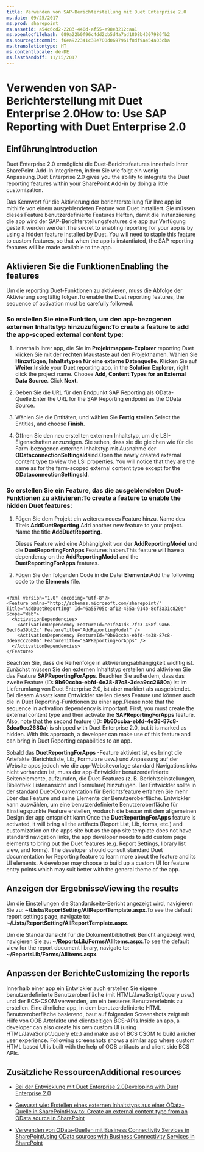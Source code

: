 ```yaml
---
title: Verwenden von SAP-Berichterstellung mit Duet Enterprise 2.0
ms.date: 09/25/2017
ms.prod: sharepoint
ms.assetid: a54c6cd2-2283-440d-af55-e98e3212caa1
ms.openlocfilehash: 089a22b0f96c4dd2cb5d4a7ad1808b4307986fb2
ms.sourcegitcommit: f6ea922341c38e700d0697961f8df9a454a03cba
ms.translationtype: HT
ms.contentlocale: de-DE
ms.lasthandoff: 11/15/2017
---
```

# <a name="use-sap-reporting-with-duet-enterprise-20"></a><span data-ttu-id="c6459-102">Verwenden von SAP-Berichterstellung mit Duet Enterprise 2.0</span><span class="sxs-lookup"><span data-stu-id="c6459-102">How to: Use SAP Reporting with Duet Enterprise 2.0</span></span>

## <a name="introduction"></a><span data-ttu-id="c6459-103">Einführung</span><span class="sxs-lookup"><span data-stu-id="c6459-103">Introduction</span></span>
<span data-ttu-id="c6459-104"><a name="bkmk_Introduction"> </a></span><span class="sxs-lookup"><span data-stu-id="c6459-104"><a name="bkmk_Introduction"> </a></span></span>

<span data-ttu-id="c6459-105">Duet Enterprise 2.0 ermöglicht die Duet-Berichtsfeatures innerhalb Ihrer SharePoint-Add-In integrieren, indem Sie wie folgt ein wenig Anpassung.</span><span class="sxs-lookup"><span data-stu-id="c6459-105">Duet Enterprise 2.0 gives you the ability to integrate the Duet reporting features within your SharePoint Add-in by doing a little customization.</span></span>
  
    
    
<span data-ttu-id="c6459-p101">Das Kennwort für die Aktivierung der berichterstellung für Ihre app ist mithilfe von einem ausgeblendeten Feature von Duet installiert. Sie müssen dieses Feature benutzerdefinierte Features Heften, damit die Instanziierung die app wird der SAP-Berichterstellungsfeatures die app zur Verfügung gestellt werden werden.</span><span class="sxs-lookup"><span data-stu-id="c6459-p101">The secret to enabling reporting for your app is by using a hidden feature installed by Duet. You will need to staple this feature to custom features, so that when the app is instantiated, the SAP reporting features will be made available to the app.</span></span>
  
    
    

## <a name="enabling-the-features"></a><span data-ttu-id="c6459-108">Aktivieren Sie die Funktionen</span><span class="sxs-lookup"><span data-stu-id="c6459-108">Enabling the features</span></span>
<span data-ttu-id="c6459-109"><a name="bkmk_EnablingTheFeatures"> </a></span><span class="sxs-lookup"><span data-stu-id="c6459-109"><a name="bkmk_EnablingTheFeatures"> </a></span></span>

<span data-ttu-id="c6459-110">Um die reporting Duet-Funktionen zu aktivieren, muss die Abfolge der Aktivierung sorgfältig folgen.</span><span class="sxs-lookup"><span data-stu-id="c6459-110">To enable the Duet reporting features, the sequence of activation must be carefully followed.</span></span>
  
    
    

### <a name="to-create-a-feature-to-add-the-app-scoped-external-content-type"></a><span data-ttu-id="c6459-111">So erstellen Sie eine Funktion, um den app-bezogenen externen Inhaltstyp hinzuzufügen:</span><span class="sxs-lookup"><span data-stu-id="c6459-111">To create a feature to add the app-scoped external content type:</span></span>


1. <span data-ttu-id="c6459-p102">Innerhalb Ihrer app, die Sie im **Projektmappen-Explorer** reporting Duet klicken Sie mit der rechten Maustaste auf den Projektnamen. Wählen Sie **Hinzufügen**, **Inhaltstypen für eine externe Datenquelle**. Klicken Sie auf **Weiter**.</span><span class="sxs-lookup"><span data-stu-id="c6459-p102">Inside your Duet reporting app, in the **Solution Explorer**, right click the project name. Choose **Add**, **Content Types for an External Data Source**. Click **Next**.</span></span>
    
  
2. <span data-ttu-id="c6459-115">Geben Sie die URL für den Endpunkt SAP Reporting als OData-Quelle.</span><span class="sxs-lookup"><span data-stu-id="c6459-115">Enter the URL for the SAP Reporting endpoint as the OData Source.</span></span>
    
  
3. <span data-ttu-id="c6459-116">Wählen Sie die Entitäten, und wählen Sie **Fertig stellen**.</span><span class="sxs-lookup"><span data-stu-id="c6459-116">Select the Entities, and choose **Finish**.</span></span>
    
  
4. <span data-ttu-id="c6459-p103">Öffnen Sie den neu erstellten externen Inhaltstyp, um die LSI-Eigenschaften anzuzeigen. Sie sehen, dass sie die gleichen wie für die Farm-bezogenen externen Inhaltstyp mit Ausnahme der **ODataconnectionSettingsId**sind.</span><span class="sxs-lookup"><span data-stu-id="c6459-p103">Open the newly created external content type to view the LSI properties. You will notice that they are the same as for the farm-scoped external content type except for the **ODataconnectionSettingsId**.</span></span>
    
  

### <a name="to-create-a-feature-to-enable-the-hidden-duet-features"></a><span data-ttu-id="c6459-119">So erstellen Sie ein Feature, das die ausgeblendeten Duet-Funktionen zu aktivieren:</span><span class="sxs-lookup"><span data-stu-id="c6459-119">To create a feature to enable the hidden Duet features:</span></span>


1. <span data-ttu-id="c6459-p104">Fügen Sie dem Projekt ein weiteres neues Feature hinzu. Name des Titels **AddDuetReporting**.</span><span class="sxs-lookup"><span data-stu-id="c6459-p104">Add another new feature to your project. Name the title **AddDuetReporting**.</span></span>
    
    <span data-ttu-id="c6459-122">Dieses Feature wird eine Abhängigkeit von der **AddReportingModel** und die **DuetReportingForApps** Features haben.</span><span class="sxs-lookup"><span data-stu-id="c6459-122">This feature will have a dependency on the **AddReportingModel** and the **DuetReportingForApps** features.</span></span>
    
  
2. <span data-ttu-id="c6459-123">Fügen Sie den folgenden Code in die Datei **Elemente**.</span><span class="sxs-lookup"><span data-stu-id="c6459-123">Add the following code to the **Elements** file.</span></span>
    
```
  
<?xml version="1.0" encoding="utf-8"?>
<Feature xmlns="http://schemas.microsoft.com/sharepoint/" Title="AddDuetReporting" Id="6a55705c-af12-455a-914b-8cf3a31c820e" Scope="Web">
  <ActivationDependencies>
    <ActivationDependency FeatureId="e1fe41d3-7fc3-458f-9a66-6ecf6a39bb2c" FeatureTitle="AddReportingModel" />
    <ActivationDependency FeatureId="9b60ccba-ebfd-4e38-87c8-3dea9cc2680a" FeatureTitle="SAPReportingForApps" />
  </ActivationDependencies>
</Feature>

```

<span data-ttu-id="c6459-p105">Beachten Sie, dass die Reihenfolge in aktivierungsabhängigkeit wichtig ist. Zunächst müssen Sie den externen Inhaltstyp erstellen und aktivieren Sie das Feature **SAPReportingForApps**. Beachten Sie außerdem, dass das zweite Feature (ID: **9b60ccba-ebfd-4e38-87c8-3dea9cc2680a**) ist im Lieferumfang von Duet Enterprise 2.0, ist aber markiert als ausgeblendet. Bei diesem Ansatz kann Entwickler stellen dieses Feature und können auch die in Duet Reporting-Funktionen zu einer app.</span><span class="sxs-lookup"><span data-stu-id="c6459-p105">Please note that the sequence in activation dependency is important. First, you must create the external content type and then activate the **SAPReportingForApps** feature. Also, note that the second feature (ID: **9b60ccba-ebfd-4e38-87c8-3dea9cc2680a**) is shipped with Duet Enterprise 2.0, but it is marked as hidden. With this approach, a developer can make use of this feature and can bring in Duet Reporting capabilities to an app.</span></span>
  
    
    
<span data-ttu-id="c6459-p106">Sobald das **DuetReportingForApps** -Feature aktiviert ist, es bringt die Artefakte (Berichtsliste, Lib, Formulare usw.) und Anpassung auf der Website apps jedoch wie die app-Websitevorlage standard Navigationslinks nicht vorhanden ist, muss der app-Entwickler benutzerdefinierte Seitenelemente, aufzurufen, die Duet-Features (z. B. Berichtseinstellungen, Bibliothek Listenansicht und Formulare) hinzufügen. Der Entwickler sollte in der standard Duet-Dokumentation für Berichtsfeature erfahren Sie mehr über das Feature und seine Elemente der Benutzeroberfläche. Entwickler kann auswählen, um eine benutzerdefinierte Benutzeroberfläche für Einstiegspunkte Feature erstellen, wodurch die besser mit dem allgemeinen Design der app entspricht kann.</span><span class="sxs-lookup"><span data-stu-id="c6459-p106">Once the **DuetReportingForApps** feature is activated, it will bring all the artifacts (Report List, Lib, forms, etc.) and customization on the apps site but as the app site template does not have standard navigation links, the app developer needs to add custom page elements to bring out the Duet features (e.g. Report Settings, library list view, and forms). The developer should consult standard Duet documentation for Reporting feature to learn more about the feature and its UI elements. A developer may choose to build up a custom UI for feature entry points which may suit better with the general theme of the app.</span></span>
  
    
    

## <a name="viewing-the-results"></a><span data-ttu-id="c6459-131">Anzeigen der Ergebnisse</span><span class="sxs-lookup"><span data-stu-id="c6459-131">Viewing the results</span></span>
<span data-ttu-id="c6459-132"><a name="bkmk_ViewingTheResults"> </a></span><span class="sxs-lookup"><span data-stu-id="c6459-132"><a name="bkmk_ViewingTheResults"> </a></span></span>

<span data-ttu-id="c6459-133">Um die Einstellungen die Standardseite-Bericht angezeigt wird, navigieren Sie zu: **~/Lists/ReportSetting/AllReportTemplate.aspx**.</span><span class="sxs-lookup"><span data-stu-id="c6459-133">To see the default report settings page, navigate to: **~/Lists/ReportSetting/AllReportTemplate.aspx**.</span></span>
  
    
    
<span data-ttu-id="c6459-134">Um die Standardansicht für die Dokumentbibliothek Bericht angezeigt wird, navigieren Sie zu: **~/ReportsLib/Forms/AllItems.aspx**.</span><span class="sxs-lookup"><span data-stu-id="c6459-134">To see the default view for the report document library, navigate to: **~/ReportsLib/Forms/AllItems.aspx**.</span></span>
  
    
    

## <a name="customizing-the-reports"></a><span data-ttu-id="c6459-135">Anpassen der Berichte</span><span class="sxs-lookup"><span data-stu-id="c6459-135">Customizing the reports</span></span>
<span data-ttu-id="c6459-136"><a name="bkmk_CustomizingTheReports"> </a></span><span class="sxs-lookup"><span data-stu-id="c6459-136"><a name="bkmk_CustomizingTheReports"> </a></span></span>

<span data-ttu-id="c6459-p107">Innerhalb einer app ein Entwickler auch erstellen Sie eigene benutzerdefinierte Benutzeroberfläche (mit HTML/JavaScript/Jquery usw.) und der BCS-CSOM verwenden, um ein besseres Benutzererlebnis zu erstellen. Eine ähnliche-app, in dem benutzerdefinierte HTML Benutzeroberfläche basierend, baut auf folgenden Screenshots zeigt mit Hilfe von OOB Artefakte und clientseitigen BCS-APIs.</span><span class="sxs-lookup"><span data-stu-id="c6459-p107">Inside an app, a developer can also create his own custom UI (using HTML/JavaScript/Jquery etc.) and make use of BCS CSOM to build a richer user experience. Following screenshots shows a similar app where custom HTML based UI is built with the help of OOB artifacts and client side BCS APIs.</span></span>
  
    
    

## <a name="additional-resources"></a><span data-ttu-id="c6459-139">Zusätzliche Ressourcen</span><span class="sxs-lookup"><span data-stu-id="c6459-139">Additional resources</span></span>
<span data-ttu-id="c6459-140"><a name="bk_addresources"> </a></span><span class="sxs-lookup"><span data-stu-id="c6459-140"><a name="bk_addresources"> </a></span></span>


-  [<span data-ttu-id="c6459-141">Bei der Entwicklung mit Duet Enterprise 2.0</span><span class="sxs-lookup"><span data-stu-id="c6459-141">Developing with Duet Enterprise 2.0</span></span>](developing-with-duet-enterprise-2-0.md)
    
  
-  [<span data-ttu-id="c6459-142">Gewusst wie: Erstellen eines externen Inhaltstyps aus einer OData-Quelle in SharePoint</span><span class="sxs-lookup"><span data-stu-id="c6459-142">How to: Create an external content type from an OData source in SharePoint</span></span>](how-to-create-an-external-content-type-from-an-odata-source-in-sharepoint.md)
    
  
-  [<span data-ttu-id="c6459-143">Verwenden von OData-Quellen mit Business Connectivity Services in SharePoint</span><span class="sxs-lookup"><span data-stu-id="c6459-143">Using OData sources with Business Connectivity Services in SharePoint</span></span>](using-odata-sources-with-business-connectivity-services-in-sharepoint.md)
    
  

